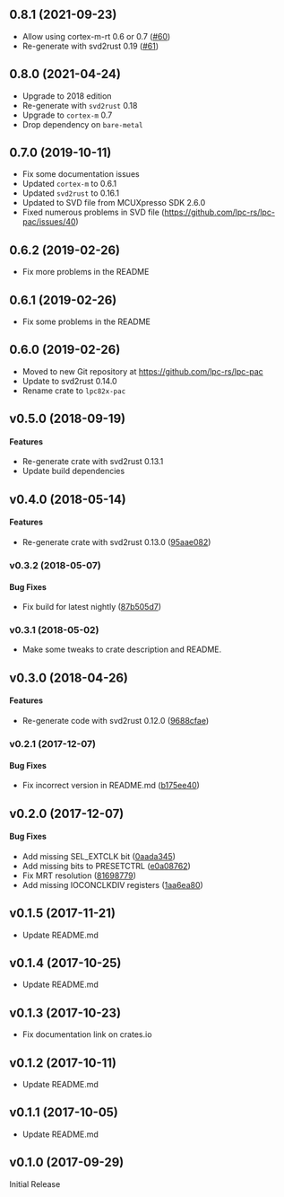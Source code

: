 ## 0.8.1 (2021-09-23)

- Allow using cortex-m-rt 0.6 or 0.7 ([#60])
- Re-generate with svd2rust 0.19 ([#61])

[#60]: https://github.com/lpc-rs/lpc-pac/pull/60
[#61]: https://github.com/lpc-rs/lpc-pac/pull/61


## 0.8.0 (2021-04-24)

- Upgrade to 2018 edition
- Re-generate with `svd2rust` 0.18
- Upgrade to `cortex-m` 0.7
- Drop dependency on `bare-metal`

<a name="v0.7.0"></a>
## 0.7.0 (2019-10-11)

- Fix some documentation issues
- Updated `cortex-m` to 0.6.1
- Updated `svd2rust` to 0.16.1
- Updated to SVD file from MCUXpresso SDK 2.6.0
- Fixed numerous problems in SVD file (https://github.com/lpc-rs/lpc-pac/issues/40)


<a name="v0.6.2"></a>
## 0.6.2 (2019-02-26)

- Fix more problems in the README


<a name="v0.6.1"></a>
## 0.6.1 (2019-02-26)

- Fix some problems in the README


<a name="v0.6.0"></a>
## 0.6.0 (2019-02-26)

- Moved to new Git repository at https://github.com/lpc-rs/lpc-pac
- Update to svd2rust 0.14.0
- Rename crate to `lpc82x-pac`

<a name="v0.5.0"></a>
## v0.5.0 (2018-09-19)

#### Features

* Re-generate crate with svd2rust 0.13.1
* Update build dependencies


<a name="v0.4.0"></a>
## v0.4.0 (2018-05-14)


#### Features

*   Re-generate crate with svd2rust 0.13.0 ([95aae082](95aae082))



<a name="v0.3.2"></a>
### v0.3.2 (2018-05-07)


#### Bug Fixes

*   Fix build for latest nightly ([87b505d7](87b505d7))



<a name="v0.3.1"></a>
### v0.3.1 (2018-05-02)

* Make some tweaks to crate description and README.


<a name="v0.3.0"></a>
## v0.3.0 (2018-04-26)


#### Features

*   Re-generate code with svd2rust 0.12.0 ([9688cfae](9688cfae))



<a name="v0.2.1"></a>
### v0.2.1 (2017-12-07)


#### Bug Fixes

*   Fix incorrect version in README.md ([b175ee40](b175ee40))



<a name="v0.2.0"></a>
## v0.2.0 (2017-12-07)


#### Bug Fixes

*   Add missing SEL_EXTCLK bit ([0aada345](0aada345))
*   Add missing bits to PRESETCTRL ([e0a08762](e0a08762))
*   Fix MRT resolution ([81698779](81698779))
*   Add missing IOCONCLKDIV registers ([1aa6ea80](1aa6ea80))



<a name="v0.1.5"></a>
## v0.1.5 (2017-11-21)

* Update README.md

<a name="v0.1.4"></a>
## v0.1.4 (2017-10-25)

* Update README.md

<a name="v0.1.3"></a>
## v0.1.3 (2017-10-23)

* Fix documentation link on crates.io

<a name="v0.1.2"></a>
## v0.1.2 (2017-10-11)

* Update README.md

<a name="v0.1.1"></a>
## v0.1.1 (2017-10-05)

* Update README.md

<a name="v0.1.0"></a>
## v0.1.0 (2017-09-29)

Initial Release
